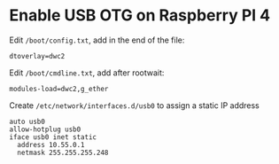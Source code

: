 # Enable USB OTG on Raspberry PI 4
Edit `/boot/config.txt`, add in the end of the file:
```text
dtoverlay=dwc2
```

Edit `/boot/cmdline.txt`, add after rootwait:
```text
modules-load=dwc2,g_ether
```

Create `/etc/network/interfaces.d/usb0` to assign a static IP address
```text
auto usb0
allow-hotplug usb0
iface usb0 inet static
  address 10.55.0.1
  netmask 255.255.255.248
```